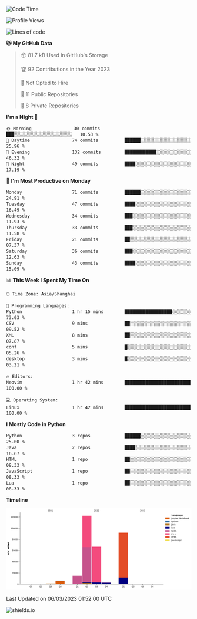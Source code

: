 <!--START_SECTION:waka-->
![Code Time](http://img.shields.io/badge/Code%20Time-200%20hrs%2036%20mins-blue)

![Profile Views](http://img.shields.io/badge/Profile%20Views-35-blue)

![Lines of code](https://img.shields.io/badge/From%20Hello%20World%20I%27ve%20Written-304.3%20thousand%20lines%20of%20code-blue)

**🐱 My GitHub Data** 

> 📦 81.7 kB Used in GitHub's Storage 
 > 
> 🏆 92 Contributions in the Year 2023
 > 
> 🚫 Not Opted to Hire
 > 
> 📜 11 Public Repositories 
 > 
> 🔑 8 Private Repositories 
 > 
**I'm a Night 🦉** 

```text
🌞 Morning                30 commits          ███░░░░░░░░░░░░░░░░░░░░░░   10.53 % 
🌆 Daytime                74 commits          ██████░░░░░░░░░░░░░░░░░░░   25.96 % 
🌃 Evening                132 commits         ████████████░░░░░░░░░░░░░   46.32 % 
🌙 Night                  49 commits          ████░░░░░░░░░░░░░░░░░░░░░   17.19 % 
```
📅 **I'm Most Productive on Monday** 

```text
Monday                   71 commits          ██████░░░░░░░░░░░░░░░░░░░   24.91 % 
Tuesday                  47 commits          ████░░░░░░░░░░░░░░░░░░░░░   16.49 % 
Wednesday                34 commits          ███░░░░░░░░░░░░░░░░░░░░░░   11.93 % 
Thursday                 33 commits          ███░░░░░░░░░░░░░░░░░░░░░░   11.58 % 
Friday                   21 commits          ██░░░░░░░░░░░░░░░░░░░░░░░   07.37 % 
Saturday                 36 commits          ███░░░░░░░░░░░░░░░░░░░░░░   12.63 % 
Sunday                   43 commits          ████░░░░░░░░░░░░░░░░░░░░░   15.09 % 
```


📊 **This Week I Spent My Time On** 

```text
🕑︎ Time Zone: Asia/Shanghai

💬 Programming Languages: 
Python                   1 hr 15 mins        ██████████████████░░░░░░░   73.03 % 
CSV                      9 mins              ██░░░░░░░░░░░░░░░░░░░░░░░   09.52 % 
XML                      8 mins              ██░░░░░░░░░░░░░░░░░░░░░░░   07.87 % 
conf                     5 mins              █░░░░░░░░░░░░░░░░░░░░░░░░   05.26 % 
desktop                  3 mins              █░░░░░░░░░░░░░░░░░░░░░░░░   03.21 % 

🔥 Editors: 
Neovim                   1 hr 42 mins        █████████████████████████   100.00 % 

💻 Operating System: 
Linux                    1 hr 42 mins        █████████████████████████   100.00 % 
```

**I Mostly Code in Python** 

```text
Python                   3 repos             ██████░░░░░░░░░░░░░░░░░░░   25.00 % 
Java                     2 repos             ████░░░░░░░░░░░░░░░░░░░░░   16.67 % 
HTML                     1 repo              ██░░░░░░░░░░░░░░░░░░░░░░░   08.33 % 
JavaScript               1 repo              ██░░░░░░░░░░░░░░░░░░░░░░░   08.33 % 
Lua                      1 repo              ██░░░░░░░░░░░░░░░░░░░░░░░   08.33 % 
```



**Timeline**

![Lines of Code chart](https://raw.githubusercontent.com/kopp4/kopp4/main/assets/bar_graph.png)


 Last Updated on 06/03/2023 01:52:00 UTC
<!--END_SECTION:waka-->
![shields.io](https://img.shields.io/github/commit-activity/w/kopp4/kopp4?color=g&label=abusing%20bot&style=flat-square)
